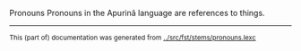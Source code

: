 Pronouns
Pronouns in the Apurinã language are references to things.




* * *
<small>This (part of) documentation was generated from [../src/fst/stems/pronouns.lexc](http://github.com/giellalt/lang-apu/blob/main/../src/fst/stems/pronouns.lexc)</small>